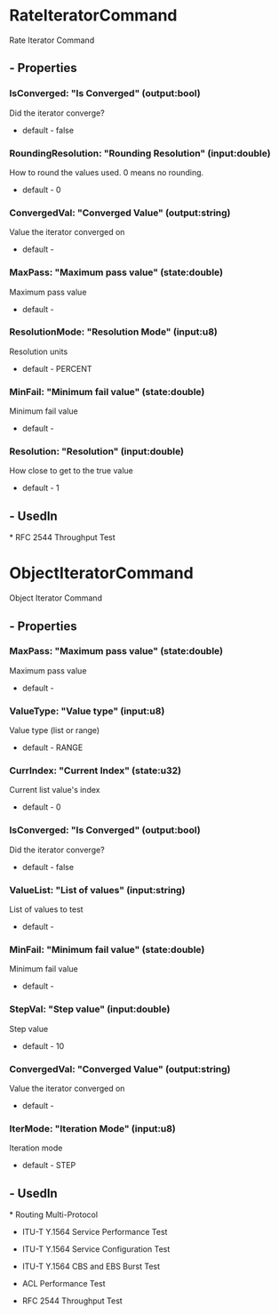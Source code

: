 # RateIteratorCommand

Rate Iterator Command

<h2>- Properties</h2>

<h3>IsConverged: "Is Converged" (output:bool)</h3>

Did the iterator converge?

* default - false

<h3>RoundingResolution: "Rounding Resolution" (input:double)</h3>

How to round the values used. 0 means no rounding.

* default - 0

<h3>ConvergedVal: "Converged Value" (output:string)</h3>

Value the iterator converged on

* default - 

<h3>MaxPass: "Maximum pass value" (state:double)</h3>

Maximum pass value

* default - 

<h3>ResolutionMode: "Resolution Mode" (input:u8)</h3>

Resolution units

* default - PERCENT

<h3>MinFail: "Minimum fail value" (state:double)</h3>

Minimum fail value

* default - 

<h3>Resolution: "Resolution" (input:double)</h3>

How close to get to the true value

* default - 1

<h2>- UsedIn</h2>
* RFC 2544 Throughput Test

# ObjectIteratorCommand

Object Iterator Command

<h2>- Properties</h2>

<h3>MaxPass: "Maximum pass value" (state:double)</h3>

Maximum pass value

* default - 

<h3>ValueType: "Value type" (input:u8)</h3>

Value type (list or range)

* default - RANGE

<h3>CurrIndex: "Current Index" (state:u32)</h3>

Current list value's index

* default - 0

<h3>IsConverged: "Is Converged" (output:bool)</h3>

Did the iterator converge?

* default - false

<h3>ValueList: "List of values" (input:string)</h3>

List of values to test

* default - 

<h3>MinFail: "Minimum fail value" (state:double)</h3>

Minimum fail value

* default - 

<h3>StepVal: "Step value" (input:double)</h3>

Step value

* default - 10

<h3>ConvergedVal: "Converged Value" (output:string)</h3>

Value the iterator converged on

* default - 

<h3>IterMode: "Iteration Mode" (input:u8)</h3>

Iteration mode

* default - STEP

<h2>- UsedIn</h2>
* Routing Multi-Protocol

* ITU-T Y.1564 Service Performance Test

* ITU-T Y.1564 Service Configuration Test

* ITU-T Y.1564 CBS and EBS Burst Test

* ACL Performance Test

* RFC 2544 Throughput Test

